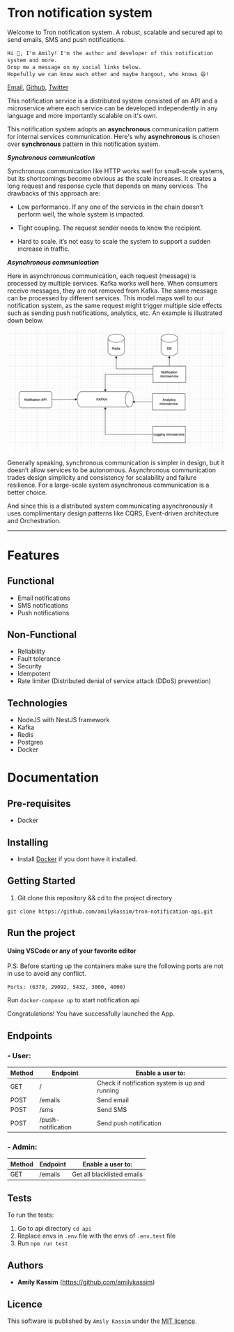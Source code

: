 # Tron notification system

Welcome to Tron notification system.
A robust, scalable and secured api to send emails, SMS and push notifications.

```
Hi 👋, I'm Amily! I'm the author and developer of this notification system and more.
Drop me a message on my social links below. 
Hopefully we can know each other and maybe hangout, who knows 😄!
```


[Email](mailto:me@amilykassim02@gmail.com), 
[Github](https://github.com/amilykassim), 
[Twitter](https://twitter.com/amilykadyl)

This notification service is a distributed system consisted of an API and a microservice where each service can be developed independently in any language and more importantly scalable on it's own.

This notification system adopts an **asynchronous** communication pattern for internal services communication.
Here's why **asynchronous** is chosen over **synchronous** pattern in this notification system.

**_Synchronous communication_**

Synchronous communication like HTTP works well for small-scale systems, but its shortcomings become obvious as the scale increases. It creates a long request and response cycle that depends on many services. The drawbacks of this approach are:

- Low performance. If any one of the services in the chain doesn’t perform well, the whole system is impacted.

- Tight coupling. The request sender needs to know the recipient.

- Hard to scale. it’s not easy to scale the system to support a sudden increase in traffic.

**_Asynchronous communication_**

Here in asynchronous communication, each request (message) is processed by multiple services. Kafka works well here. When consumers receive messages, they are not removed from Kafka. The same message can be processed by different services. This model maps well to our notification system, as the same request might trigger multiple side effects such as sending push notifications, analytics, etc. An example is illustrated down below.

![alt text](./assets/high-level-design-preview.png)

Generally speaking, synchronous communication is simpler in design, but it doesn’t allow services to be autonomous. Asynchronous communication trades design simplicity and consistency for scalability and failure resilience. For a large-scale system asynchronous communication is a better choice.

And since this is a distributed system communicating asynchronously it uses complimentary design patterns like CQRS, Event-driven architecture and Orchestration.

---

# Features

## Functional

- Email notifications
- SMS notifications
- Push notifications

## Non-Functional

- Reliability
- Fault tolerance
- Security
- Idempotent
- Rate limiter (Distributed denial of service attack (DDoS) prevention)

## Technologies
- NodeJS with NestJS framework
- Kafka
- Redis
- Postgres
- Docker

# Documentation

## Pre-requisites

- Docker

## Installing

- Install [Docker](https://docs.docker.com/get-docker/) if you dont have it installed.

## Getting Started

1. Git clone this repository && cd to the project directory

```
git clone https://github.com/amilykassim/tron-notification-api.git
```

## Run the project

#### Using VSCode or any of your favorite editor

P.S: Before starting up the containers make sure the following ports are not in use to avoid any conflict.

```
Ports: (6379, 29092, 5432, 3000, 4000)
```

Run `docker-compose up` to start notification api

Congratulations! You have successfully launched the App.

## Endpoints

### - User:

| Method | Endpoint           | Enable a user to:                              |
| ------ | ------------------ | ---------------------------------------------- |
| GET    | /                  | Check if notification system is up and running |
| POST   | /emails            | Send email                                     |
| POST   | /sms               | Send SMS                                       |
| POST   | /push-notification | Send push notification                         |

### - Admin:

| Method | Endpoint | Enable a user to:          |
| ------ | -------- | -------------------------- |
| GET    | /emails  | Get all blacklisted emails |

## Tests

To run the tests:

1.  Go to api directory `cd api`
2.  Replace envs in `.env` file with the envs of `.env.test` file
3.  Run `npm run test`

## Authors

- **Amily Kassim** (https://github.com/amilykassim)

## Licence

This software is published by `Amily Kassim` under the [MIT licence](http://opensource.org/licenses/MIT).
